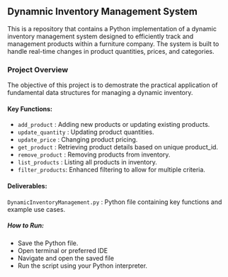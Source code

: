 ## Dynamnic Inventory Management System

This is a repository that contains a Python implementation of a dynamic inventory management system designed to efficiently track and management products within a furniture company. The system is built to handle real-time changes in product quantities, prices, and categories.

### Project Overview
The objective of this project is to demostrate the practical application of fundamental data structures for managing a dynamic inventory.

#### Key Functions:
- ```add_product``` : Adding new products or updating existing products.
- ```update_quantity``` : Updating product quantities. 
- ```update_price``` : Changing product pricing.
- ```get_product``` : Retrieving product details based on unique product_id.
- ```remove_product``` : Removing products from inventory.
- ```list_products``` : Listing all products in inventory.
- ```filter_products```: Enhanced filtering to allow for multiple criteria.

#### Deliverables:
```DynamicInventoryManagement.py``` : Python file containing key functions and example use cases.

##### How to Run:
* Save the Python file.
* Open terminal or preferred IDE
* Navigate and open the saved file
* Run the script using your Python interpreter.